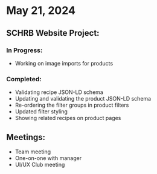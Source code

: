 # May 21, 2024

## SCHRB Website Project:

### In Progress:

- Working on image imports for products

### Completed:

- Validating recipe JSON-LD schema
- Updating and validating the product JSON-LD schema
- Re-ordering the filter groups in product filters
- Updated filter styling
- Showing related recipes on product pages

## Meetings:

- Team meeting
- One-on-one with manager
- UI/UX Club meeting
